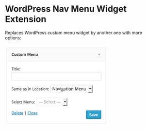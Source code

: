 WordPress Nav Menu Widget Extension
===================================

Replaces WordPress custom menu widget by another one with more options:

![Widget Controls](screenshot-1.png)